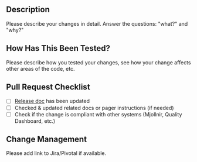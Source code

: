 ## Description
Please describe your changes in detail. Answer the questions: "what?" and "why?"

## How Has This Been Tested?
Please describe how you tested your changes,
see how your change affects other areas of the code, etc.

## Pull Request Checklist
- [ ] [Release doc](https://docs.google.com/spreadsheets/d/1DiFtPdC8eWUArMvQBgNcNPPp3GchD7VV8AcseNgu8X0/edit#gid=1856455257) has been updated
- [ ] Checked & updated related docs or pager instructions (if needed) 
- [ ] Check if the change is compliant with other systems (Mjollnir, Quality Dashboard, etc.)

## Change Management
Please add link to Jira/Pivotal if available.
